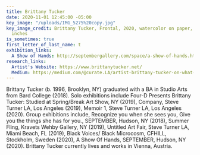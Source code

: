 ```yaml
---
title: Brittany Tucker
date: 2020-11-01 12:45:00 -05:00
key_image: "/uploads/IMG_5275%20copy.jpg"
key_image_credit: Brittany Tucker, Frontal, 2020, watercolor on paper, 39.5 x 27.5
  inches
is_sometimes: true
first_letter_of_last_name: t
exhibition_links:
  A Show of Hands: http://septembergallery.com/space/a-show-of-hands.html
research_links:
  Artist's Website: https://www.brittanytucker.net/
  Medium: https://medium.com/@curate.LA/artist-brittany-tucker-on-what-comes-after-representation-44f3ce6328d5
---
```


Brittany Tucker (b. 1996, Brooklyn, NY) graduated with a BA in Studio Arts from Bard College (2018). Solo exhibitions include Four-D Presents Brittany Tucker: Studied at Spring/Break Art Show, NY (2019), Company, Steve Turner LA, Los Angeles (2019), Memoir 1, Steve Turner LA, Los Angeles (2020). Group exhibitions include, Recognize you when she sees you, Give you the things she has for you., SEPTEMBER, Hudson, NY (2018), Summer Fling, Kravets Wehby Gallery, NY (2019), Untitled Art Fair, Steve Turner LA, Miami Beach, FL (2019), Black Voices/ Black Microcosm, CFHILL, Stockholm, Sweden (2020), A Show Of Hands, SEPTEMBER, Hudson, NY (2020). Brittany Tucker currently lives and works in Vienna, Austria.
